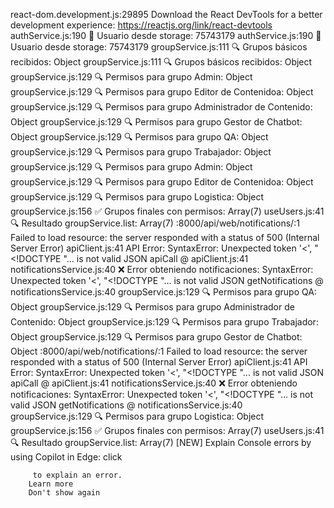 react-dom.development.js:29895 Download the React DevTools for a better development experience: https://reactjs.org/link/react-devtools
authService.js:190 👤 Usuario desde storage: 75743179
authService.js:190 👤 Usuario desde storage: 75743179
groupService.js:111 🔍 Grupos básicos recibidos: Object
groupService.js:111 🔍 Grupos básicos recibidos: Object
groupService.js:129 🔍 Permisos para grupo Admin: Object
groupService.js:129 🔍 Permisos para grupo Editor de Contenidoa: Object
groupService.js:129 🔍 Permisos para grupo Administrador de Contenido: Object
groupService.js:129 🔍 Permisos para grupo Gestor de Chatbot: Object
groupService.js:129 🔍 Permisos para grupo QA: Object
groupService.js:129 🔍 Permisos para grupo Trabajador: Object
groupService.js:129 🔍 Permisos para grupo Admin: Object
groupService.js:129 🔍 Permisos para grupo Editor de Contenidoa: Object
groupService.js:129 🔍 Permisos para grupo Logistica: Object
groupService.js:156 ✅ Grupos finales con permisos: Array(7)
useUsers.js:41 🔍 Resultado groupService.list: Array(7)
:8000/api/web/notifications/:1   Failed to load resource: the server responded with a status of 500 (Internal Server Error)
apiClient.js:41  API Error: SyntaxError: Unexpected token '<', "<!DOCTYPE "... is not valid JSON
apiCall @ apiClient.js:41
notificationsService.js:40  ❌ Error obteniendo notificaciones: SyntaxError: Unexpected token '<', "<!DOCTYPE "... is not valid JSON
getNotifications @ notificationsService.js:40
groupService.js:129 🔍 Permisos para grupo QA: Object
groupService.js:129 🔍 Permisos para grupo Administrador de Contenido: Object
groupService.js:129 🔍 Permisos para grupo Trabajador: Object
groupService.js:129 🔍 Permisos para grupo Gestor de Chatbot: Object
:8000/api/web/notifications/:1   Failed to load resource: the server responded with a status of 500 (Internal Server Error)
apiClient.js:41  API Error: SyntaxError: Unexpected token '<', "<!DOCTYPE "... is not valid JSON
apiCall @ apiClient.js:41
notificationsService.js:40  ❌ Error obteniendo notificaciones: SyntaxError: Unexpected token '<', "<!DOCTYPE "... is not valid JSON
getNotifications @ notificationsService.js:40
groupService.js:129 🔍 Permisos para grupo Logistica: Object
groupService.js:156 ✅ Grupos finales con permisos: Array(7)
useUsers.js:41 🔍 Resultado groupService.list: Array(7)
[NEW] Explain Console errors by using Copilot in Edge: click
         
         to explain an error. 
        Learn more
        Don't show again





